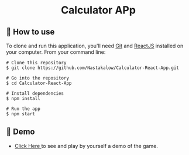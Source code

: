 <h1 align="center">Calculator APp</h1>

## :book: How to use

To clone and run this application, you'll need [Git](https://git-scm.com/downloads) and [ReactJS](https://reactjs.org/docs/getting-started.html) installed on your computer. From your command line:

```
# Clone this repository
$ git clone https://github.com/Nastakalow/Calculator-React-App.git

# Go into the repository
$ cd Calculator-React-App

# Install dependencies
$ npm install

# Run the app
$ npm start
```

## :link: Demo

- <a target="_blank" href="https://calculator-react-app-deploy.netlify.app/"> Click Here </a> to see and play by yourself a demo of the game.
